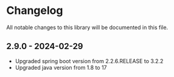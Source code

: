 # Changelog
All notable changes to this library will be documented in this file.

## 2.9.0 - 2024-02-29
- Upgraded spring boot version from 2.2.6.RELEASE to 3.2.2
- Upgraded java version from 1.8 to 17